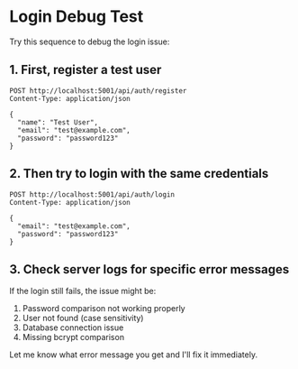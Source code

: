 # Login Debug Test

Try this sequence to debug the login issue:

## 1. First, register a test user
```http
POST http://localhost:5001/api/auth/register
Content-Type: application/json

{
  "name": "Test User",
  "email": "test@example.com",
  "password": "password123"
}
```

## 2. Then try to login with the same credentials
```http
POST http://localhost:5001/api/auth/login
Content-Type: application/json

{
  "email": "test@example.com",
  "password": "password123"
}
```

## 3. Check server logs for specific error messages

If the login still fails, the issue might be:
1. Password comparison not working properly
2. User not found (case sensitivity)
3. Database connection issue
4. Missing bcrypt comparison

Let me know what error message you get and I'll fix it immediately.
